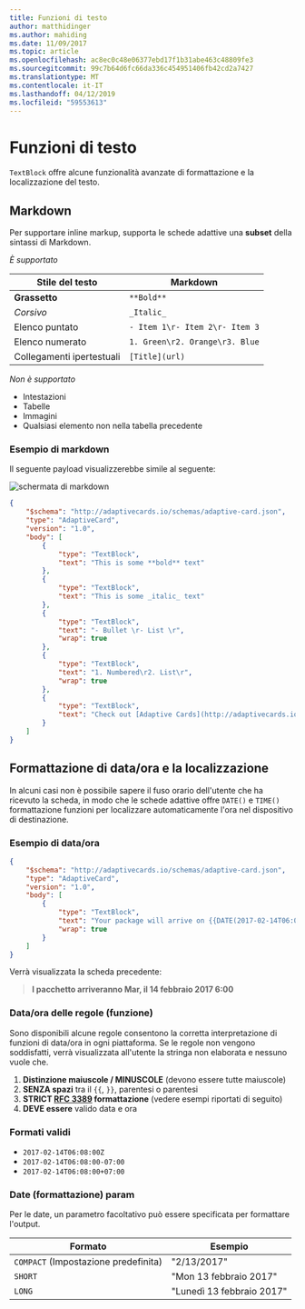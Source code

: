 ```yaml
---
title: Funzioni di testo
author: matthidinger
ms.author: mahiding
ms.date: 11/09/2017
ms.topic: article
ms.openlocfilehash: ac8ec0c48e06377ebd17f1b31abe463c48809fe3
ms.sourcegitcommit: 99c7b64d6fc66da336c454951406fb42cd2a7427
ms.translationtype: MT
ms.contentlocale: it-IT
ms.lasthandoff: 04/12/2019
ms.locfileid: "59553613"
---
```

# <a name="text-features"></a>Funzioni di testo

`TextBlock` offre alcune funzionalità avanzate di formattazione e la localizzazione del testo.

## <a name="markdown"></a>Markdown
Per supportare inline markup, supporta le schede adattive una **subset** della sintassi di Markdown.

_È supportato_

| Stile del testo      | Markdown |
|-----------------|-----|
| **Grassetto**        | ```**Bold**``` |
| _Corsivo_        | ```_Italic_``` |
| Elenco puntato     | ```- Item 1\r- Item 2\r- Item 3``` | 
| Elenco numerato   | ```1. Green\r2. Orange\r3. Blue``` |
| Collegamenti ipertestuali      | ```[Title](url)``` |

_Non è supportato_

* Intestazioni
* Tabelle
* Immagini
* Qualsiasi elemento non nella tabella precedente

### <a name="markdown-example"></a>Esempio di markdown

Il seguente payload visualizzerebbe simile al seguente:

![schermata di markdown](media/text-features/markdown.png)

```json
{
    "$schema": "http://adaptivecards.io/schemas/adaptive-card.json",
    "type": "AdaptiveCard",
    "version": "1.0",
    "body": [
        {
            "type": "TextBlock",
            "text": "This is some **bold** text"
        },
        {
            "type": "TextBlock",
            "text": "This is some _italic_ text"
        },
        {
            "type": "TextBlock",
            "text": "- Bullet \r- List \r",
            "wrap": true
        },
        {
            "type": "TextBlock",
            "text": "1. Numbered\r2. List\r",
            "wrap": true
        },
        {
            "type": "TextBlock",
            "text": "Check out [Adaptive Cards](http://adaptivecards.io)"
        }
    ]
}
```

## <a name="datetime-formatting-and-localization"></a>Formattazione di data/ora e la localizzazione

In alcuni casi non è possibile sapere il fuso orario dell'utente che ha ricevuto la scheda, in modo che le schede adattive offre `DATE()` e `TIME()` formattazione funzioni per localizzare automaticamente l'ora nel dispositivo di destinazione.

### <a name="datetime-example"></a>Esempio di data/ora

```json
{
    "$schema": "http://adaptivecards.io/schemas/adaptive-card.json",
    "type": "AdaptiveCard",
    "version": "1.0",
    "body": [
        {
            "type": "TextBlock",
            "text": "Your package will arrive on {{DATE(2017-02-14T06:00:00Z, SHORT)}} at {{TIME(2017-02-14T06:00:00Z)}}",
            "wrap": true
        }
    ]
}
```

Verrà visualizzata la scheda precedente: 

> **I pacchetto arriveranno Mar, il 14 febbraio 2017 6:00**

### <a name="datetime-function-rules"></a>Data/ora delle regole (funzione)

Sono disponibili alcune regole consentono la corretta interpretazione di funzioni di data/ora in ogni piattaforma. Se le regole non vengono soddisfatti, verrà visualizzata all'utente la stringa non elaborata e nessuno vuole che.

1. **Distinzione maiuscole / MINUSCOLE** (devono essere tutte maiuscole)
1. **SENZA spazi** tra il `{{`, `}}`, parentesi o parentesi
1. **STRICT [RFC 3389](https://tools.ietf.org/html/rfc3339) formattazione** (vedere esempi riportati di seguito)
1. **DEVE essere** valido data e ora

### <a name="valid-formats"></a>Formati validi

* `2017-02-14T06:08:00Z`
* `2017-02-14T06:08:00-07:00`
* `2017-02-14T06:08:00+07:00`

### <a name="date-formatting-param"></a>Date (formattazione) param

Per le date, un parametro facoltativo può essere specificata per formattare l'output.


|       Formato        |            Esempio            |
|---------------------|-------------------------------|
| `COMPACT` (Impostazione predefinita) |          "2/13/2017"          |
|       `SHORT`       |     "Mon 13 febbraio 2017"     |
|       `LONG`        | "Lunedì 13 febbraio 2017" |


